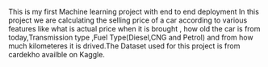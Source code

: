 This is my first Machine learning project with end to end deployment
In this project we are calculating the selling price of a car according to various features like what is actual price when it is brought , how old the car is from today,Transmission type ,Fuel Type(Diesel,CNG and Petrol) and from how much kilometeres it is drived.The Dataset used for this project is from cardekho availble on Kaggle.
